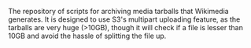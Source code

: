 The repository of scripts for archiving media tarballs that Wikimedia generates. It is designed to use S3's multipart uploading feature, as the tarballs are very huge (>10GB), though it will check if a file is lesser than 10GB and avoid the hassle of splitting the file up.
